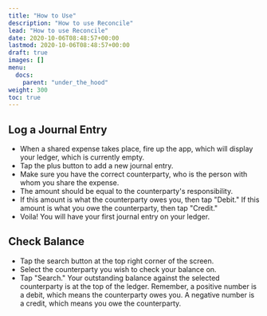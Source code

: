 ```yaml
---
title: "How to Use"
description: "How to use Reconcile"
lead: "How to use Reconcile"
date: 2020-10-06T08:48:57+00:00
lastmod: 2020-10-06T08:48:57+00:00
draft: true
images: []
menu:
  docs:
    parent: "under_the_hood"
weight: 300
toc: true
---
```


## Log a Journal Entry

* When a shared expense takes place, fire up the app, which will display your ledger, which is currently empty.
* Tap the plus button to add a new journal entry.
* Make sure you have the correct counterparty, who is the person with whom you share the expense.
* The amount should be equal to the counterparty's responsibility.
* If this amount is what the counterparty owes you, then tap "Debit." If this amount is what you owe the counterparty, then tap "Credit."
* Voila! You will have your first journal entry on your ledger.

## Check Balance

* Tap the search button at the top right corner of the screen.
* Select the counterparty you wish to check your balance on.
* Tap "Search." Your outstanding balance against the selected counterparty is at the top of the ledger. Remember, a positive number is a debit, which means the counterparty owes you. A negative number is a credit, which means you owe the counterparty.
